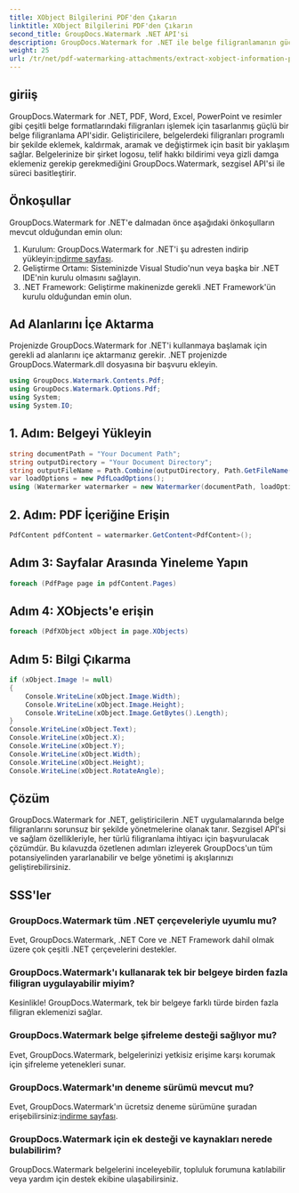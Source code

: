 ```yaml
---
title: XObject Bilgilerini PDF'den Çıkarın
linktitle: XObject Bilgilerini PDF'den Çıkarın
second_title: GroupDocs.Watermark .NET API'si
description: GroupDocs.Watermark for .NET ile belge filigranlamanın gücünün kilidini açın. PDF'lerdeki, Word belgelerindeki ve görüntülerdeki filigranları sorunsuz bir şekilde yönetin.
weight: 25
url: /tr/net/pdf-watermarking-attachments/extract-xobject-information-pdf/
---
```

## giriiş
GroupDocs.Watermark for .NET, PDF, Word, Excel, PowerPoint ve resimler gibi çeşitli belge formatlarındaki filigranları işlemek için tasarlanmış güçlü bir belge filigranlama API'sidir. Geliştiricilere, belgelerdeki filigranları programlı bir şekilde eklemek, kaldırmak, aramak ve değiştirmek için basit bir yaklaşım sağlar. Belgelerinize bir şirket logosu, telif hakkı bildirimi veya gizli damga eklemeniz gerekip gerekmediğini GroupDocs.Watermark, sezgisel API'si ile süreci basitleştirir.
## Önkoşullar
GroupDocs.Watermark for .NET'e dalmadan önce aşağıdaki önkoşulların mevcut olduğundan emin olun:
1. Kurulum: GroupDocs.Watermark for .NET'i şu adresten indirip yükleyin:[indirme sayfası](https://releases.groupdocs.com/Watermark/net/).
2. Geliştirme Ortamı: Sisteminizde Visual Studio'nun veya başka bir .NET IDE'nin kurulu olmasını sağlayın.
3. .NET Framework: Geliştirme makinenizde gerekli .NET Framework'ün kurulu olduğundan emin olun.

## Ad Alanlarını İçe Aktarma
Projenizde GroupDocs.Watermark for .NET'i kullanmaya başlamak için gerekli ad alanlarını içe aktarmanız gerekir.
.NET projenizde GroupDocs.Watermark.dll dosyasına bir başvuru ekleyin.
```csharp
using GroupDocs.Watermark.Contents.Pdf;
using GroupDocs.Watermark.Options.Pdf;
using System;
using System.IO;
```
## 1. Adım: Belgeyi Yükleyin
```csharp
string documentPath = "Your Document Path";
string outputDirectory = "Your Document Directory";
string outputFileName = Path.Combine(outputDirectory, Path.GetFileName(documentPath));
var loadOptions = new PdfLoadOptions();
using (Watermarker watermarker = new Watermarker(documentPath, loadOptions))
```
## 2. Adım: PDF İçeriğine Erişin
```csharp
PdfContent pdfContent = watermarker.GetContent<PdfContent>();
```
## Adım 3: Sayfalar Arasında Yineleme Yapın
```csharp
foreach (PdfPage page in pdfContent.Pages)
```
## Adım 4: XObjects'e erişin
```csharp
foreach (PdfXObject xObject in page.XObjects)
```
## Adım 5: Bilgi Çıkarma
```csharp
if (xObject.Image != null)
{
    Console.WriteLine(xObject.Image.Width);
    Console.WriteLine(xObject.Image.Height);
    Console.WriteLine(xObject.Image.GetBytes().Length);
}
Console.WriteLine(xObject.Text);
Console.WriteLine(xObject.X);
Console.WriteLine(xObject.Y);
Console.WriteLine(xObject.Width);
Console.WriteLine(xObject.Height);
Console.WriteLine(xObject.RotateAngle);
```

## Çözüm
GroupDocs.Watermark for .NET, geliştiricilerin .NET uygulamalarında belge filigranlarını sorunsuz bir şekilde yönetmelerine olanak tanır. Sezgisel API'si ve sağlam özellikleriyle, her türlü filigranlama ihtiyacı için başvurulacak çözümdür. Bu kılavuzda özetlenen adımları izleyerek GroupDocs'un tüm potansiyelinden yararlanabilir ve belge yönetimi iş akışlarınızı geliştirebilirsiniz.
## SSS'ler
### GroupDocs.Watermark tüm .NET çerçeveleriyle uyumlu mu?
Evet, GroupDocs.Watermark, .NET Core ve .NET Framework dahil olmak üzere çok çeşitli .NET çerçevelerini destekler.
### GroupDocs.Watermark'ı kullanarak tek bir belgeye birden fazla filigran uygulayabilir miyim?
Kesinlikle! GroupDocs.Watermark, tek bir belgeye farklı türde birden fazla filigran eklemenizi sağlar.
### GroupDocs.Watermark belge şifreleme desteği sağlıyor mu?
Evet, GroupDocs.Watermark, belgelerinizi yetkisiz erişime karşı korumak için şifreleme yetenekleri sunar.
### GroupDocs.Watermark'ın deneme sürümü mevcut mu?
 Evet, GroupDocs.Watermark'ın ücretsiz deneme sürümüne şuradan erişebilirsiniz:[indirme sayfası](https://releases.groupdocs.com/).
### GroupDocs.Watermark için ek desteği ve kaynakları nerede bulabilirim?
GroupDocs.Watermark belgelerini inceleyebilir, topluluk forumuna katılabilir veya yardım için destek ekibine ulaşabilirsiniz.